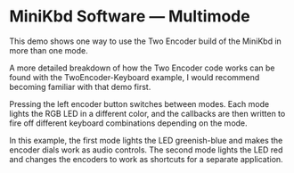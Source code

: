 # MiniKbd Software — Multimode

This demo shows one way to use the Two Encoder build of the MiniKbd in more than one mode.

A more detailed breakdown of how the Two Encoder code works can be found with the TwoEncoder-Keyboard example, I would recommend becoming familiar with that demo first.

Pressing the left encoder button switches between modes. Each mode lights the RGB LED in a different color, and the callbacks are then written to fire off different keyboard combinations depending on the mode.

In this example, the first mode lights the LED greenish-blue and makes the encoder dials work as audio controls. The second mode lights the LED red and changes the encoders to work as shortcuts for a separate application.